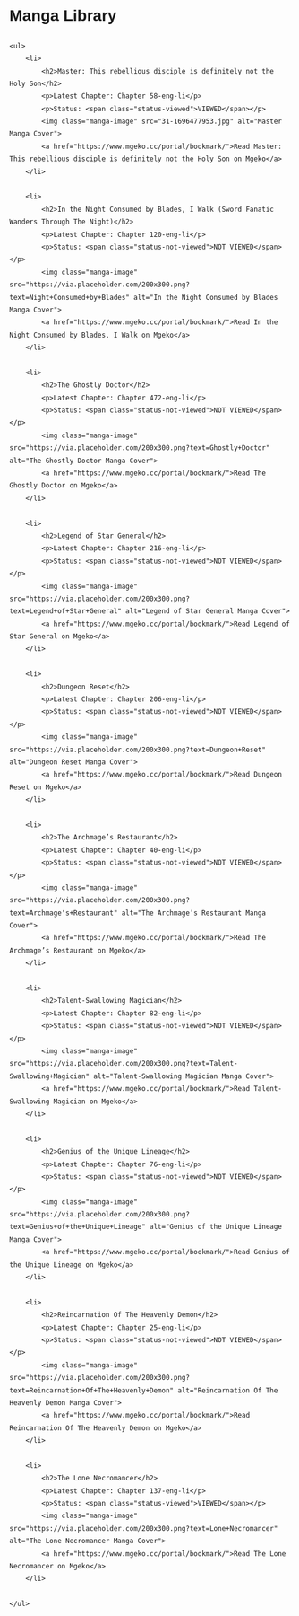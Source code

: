 <!DOCTYPE html>
<html lang="en">
<head>
    <meta charset="UTF-8">
    <meta name="viewport" content="width=device-width, initial-scale=1.0">
    <title>Manga Library</title>
    <style>
        body {
            font-family: Arial, sans-serif;
            line-height: 1.6;
            padding: 20px;
        }
        h2 {
            color: #333;
        }
        ul {
            list-style-type: none;
            padding-left: 0;
        }
        li {
            margin-bottom: 20px;
            border-bottom: 1px solid #ccc;
            padding-bottom: 10px;
        }
        p {
            margin: 5px 0;
        }
        .link {
            color: blue;
            text-decoration: underline;
            cursor: pointer;
        }
        .status-viewed {
            color: green;
            font-weight: bold;
        }
        .status-not-viewed {
            color: red;
            font-weight: bold;
        }
        .manga-image {
            max-width: 200px;
            height: auto;
            display: block;
            margin-bottom: 10px;
        }
    </style>
</head>
<body>
    <h1>Manga Library</h1>
    
    <ul>
        <li>
            <h2>Master: This rebellious disciple is definitely not the Holy Son</h2>
            <p>Latest Chapter: Chapter 58-eng-li</p>
            <p>Status: <span class="status-viewed">VIEWED</span></p>
            <img class="manga-image" src="31-1696477953.jpg" alt="Master Manga Cover">
            <a href="https://www.mgeko.cc/portal/bookmark/">Read Master: This rebellious disciple is definitely not the Holy Son on Mgeko</a>
        </li>
        
        <li>
            <h2>In the Night Consumed by Blades, I Walk (Sword Fanatic Wanders Through The Night)</h2>
            <p>Latest Chapter: Chapter 120-eng-li</p>
            <p>Status: <span class="status-not-viewed">NOT VIEWED</span></p>
            <img class="manga-image" src="https://via.placeholder.com/200x300.png?text=Night+Consumed+by+Blades" alt="In the Night Consumed by Blades Manga Cover">
            <a href="https://www.mgeko.cc/portal/bookmark/">Read In the Night Consumed by Blades, I Walk on Mgeko</a>
        </li>
        
        <li>
            <h2>The Ghostly Doctor</h2>
            <p>Latest Chapter: Chapter 472-eng-li</p>
            <p>Status: <span class="status-not-viewed">NOT VIEWED</span></p>
            <img class="manga-image" src="https://via.placeholder.com/200x300.png?text=Ghostly+Doctor" alt="The Ghostly Doctor Manga Cover">
            <a href="https://www.mgeko.cc/portal/bookmark/">Read The Ghostly Doctor on Mgeko</a>
        </li>
        
        <li>
            <h2>Legend of Star General</h2>
            <p>Latest Chapter: Chapter 216-eng-li</p>
            <p>Status: <span class="status-not-viewed">NOT VIEWED</span></p>
            <img class="manga-image" src="https://via.placeholder.com/200x300.png?text=Legend+of+Star+General" alt="Legend of Star General Manga Cover">
            <a href="https://www.mgeko.cc/portal/bookmark/">Read Legend of Star General on Mgeko</a>
        </li>
        
        <li>
            <h2>Dungeon Reset</h2>
            <p>Latest Chapter: Chapter 206-eng-li</p>
            <p>Status: <span class="status-not-viewed">NOT VIEWED</span></p>
            <img class="manga-image" src="https://via.placeholder.com/200x300.png?text=Dungeon+Reset" alt="Dungeon Reset Manga Cover">
            <a href="https://www.mgeko.cc/portal/bookmark/">Read Dungeon Reset on Mgeko</a>
        </li>
        
        <li>
            <h2>The Archmage’s Restaurant</h2>
            <p>Latest Chapter: Chapter 40-eng-li</p>
            <p>Status: <span class="status-not-viewed">NOT VIEWED</span></p>
            <img class="manga-image" src="https://via.placeholder.com/200x300.png?text=Archmage's+Restaurant" alt="The Archmage’s Restaurant Manga Cover">
            <a href="https://www.mgeko.cc/portal/bookmark/">Read The Archmage’s Restaurant on Mgeko</a>
        </li>
        
        <li>
            <h2>Talent-Swallowing Magician</h2>
            <p>Latest Chapter: Chapter 82-eng-li</p>
            <p>Status: <span class="status-not-viewed">NOT VIEWED</span></p>
            <img class="manga-image" src="https://via.placeholder.com/200x300.png?text=Talent-Swallowing+Magician" alt="Talent-Swallowing Magician Manga Cover">
            <a href="https://www.mgeko.cc/portal/bookmark/">Read Talent-Swallowing Magician on Mgeko</a>
        </li>
        
        <li>
            <h2>Genius of the Unique Lineage</h2>
            <p>Latest Chapter: Chapter 76-eng-li</p>
            <p>Status: <span class="status-not-viewed">NOT VIEWED</span></p>
            <img class="manga-image" src="https://via.placeholder.com/200x300.png?text=Genius+of+the+Unique+Lineage" alt="Genius of the Unique Lineage Manga Cover">
            <a href="https://www.mgeko.cc/portal/bookmark/">Read Genius of the Unique Lineage on Mgeko</a>
        </li>
        
        <li>
            <h2>Reincarnation Of The Heavenly Demon</h2>
            <p>Latest Chapter: Chapter 25-eng-li</p>
            <p>Status: <span class="status-not-viewed">NOT VIEWED</span></p>
            <img class="manga-image" src="https://via.placeholder.com/200x300.png?text=Reincarnation+Of+The+Heavenly+Demon" alt="Reincarnation Of The Heavenly Demon Manga Cover">
            <a href="https://www.mgeko.cc/portal/bookmark/">Read Reincarnation Of The Heavenly Demon on Mgeko</a>
        </li>
        
        <li>
            <h2>The Lone Necromancer</h2>
            <p>Latest Chapter: Chapter 137-eng-li</p>
            <p>Status: <span class="status-viewed">VIEWED</span></p>
            <img class="manga-image" src="https://via.placeholder.com/200x300.png?text=Lone+Necromancer" alt="The Lone Necromancer Manga Cover">
            <a href="https://www.mgeko.cc/portal/bookmark/">Read The Lone Necromancer on Mgeko</a>
        </li>
        
    </ul>
</body>
</html>


